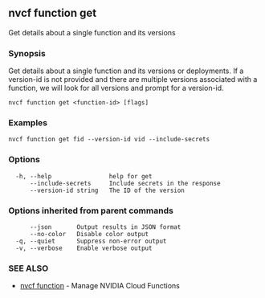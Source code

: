 ## nvcf function get

Get details about a single function and its versions

### Synopsis

Get details about a single function and its versions or deployments. If a version-id is not provided and there are multiple versions associated with a function, we will look for all versions and prompt for a version-id.

```
nvcf function get <function-id> [flags]
```

### Examples

```
nvcf function get fid --version-id vid --include-secrets
```

### Options

```
  -h, --help                help for get
      --include-secrets     Include secrets in the response
      --version-id string   The ID of the version
```

### Options inherited from parent commands

```
      --json       Output results in JSON format
      --no-color   Disable color output
  -q, --quiet      Suppress non-error output
  -v, --verbose    Enable verbose output
```

### SEE ALSO

* [nvcf function](nvcf_function.md)	 - Manage NVIDIA Cloud Functions

